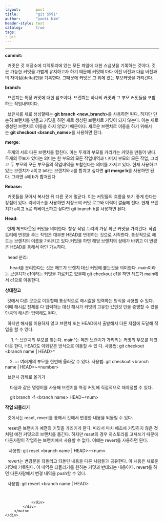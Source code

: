 ```yaml
---
layout:       post
title:        "git 정리1"
author:       "yunki kim"
header-style: text
catalog:      true
tags: 
- git
---
```


<head></head>
<body id="tt-body-page" class="">
<div id="wrap" class="wrap-right">
    <div id="container">
        <main class="main ">
            <div class="area-main">
                <div class="area-view">
                    <div class="article-header"></div>
                    <hr>
                    <div class="article-view">
                        <div class="contents_style">
                            <p><b>commit:</b></p>
<p>&nbsp; 커밋은 깃 저장소에 디렉토리에 있는 모든 파일에 대한 스냅샷을 기록하는 것이다. 깃은 가능한 커밋을 가볍게 유지하고자 하기 때문에 커밋때 마다 이전 버전과 다음 버전과의 차이점(delta)만을 기록한다. 그때문에 커밋은 그 위에 있는 부모커밋을 가리킨다.&nbsp;</p>
<p><b>branch:</b></p>
<p>&nbsp; 브랜치는 특정 커밋에 대한 참조이다. 브랜치는 하나의 커밋과 그 부모 커밋들을 포함하는 작업내역이다.</p>
<p>&nbsp; 브랜치를 새로 생성할때는&nbsp;<b>git branch &lt;new_branch&gt;</b>를 사용하면 된다. 하지만 단순히 브랜치를 만들고 커밋을 하면 새로 생성된 브랜치로 커밋이 되지 않는다. 이는 새로 생성된 브랜치로 이동을 하지 않았기 때문이다. 새로운 브랜치로 이동을 하기 위해서는&nbsp;<b>git checkout &lt;branch_name&gt;</b>을 사용하면 된다.</p>
<p><b>merge:</b></p>
<p><b>&nbsp;&nbsp;</b>두개의 서로 다른 브랜치를 합친다. 이는 두개의 부모를 카리키는 커밋을 만들어 낸다. 두개의 무보가 있다는 의미는 한 부모의 모든 작업내역과 나머지 부모의 모든 작업, 그리고 두 부모의 모든 부모들의 작업내역을 포함한다는 의미를 가지고 있다. 현재 사용하고 있는 브랜치가 a이고 b라는 브랜치와 a를 합치고 싶다면&nbsp;<b>git merge b</b>를 사용하면 된다. 그러면 a에 b가 합쳐진다</p>
<p><b>Rebase:</b></p>
<p>&nbsp; 커밋들을 모아서 복사한 뒤 다른 곳에 떨군다. 이는 커밋들의 흐름을 보기 좋게 한다는 장점이 있다. 리베이스를 사용하면 저장소의 커밋 로그와 이력이 깔끔해 진다. 현재 브랜치가&nbsp;a이고 b로 리베이스하고 싶다면 git branch b를 사용하면 된다.</p>
<p><b>Head:</b></p>
<p><b>&nbsp;&nbsp;</b>현재 체크아웃된 커밋을 의미한다. 항상 작업 트리의 가장 최근 커밋을 가리킨다. 작업트리에 변경을 주는 작업은 대부분 HEAD를 변경하는 것으로 시작한다. 통상적으로 헤드는 브랜치의 이름을 가리키고 있다.커밋을 하면 해당 브랜치의 상태가 바뀌고 이 변경은 HEAD를 통해서 확인 가능하다.</p>
<p>&nbsp; head 분리:</p>
<p>&nbsp; &nbsp; head를 분리한다는 것은 헤드가 브랜치 대신 커밋에 붙는것을 의미한다. main이라는 브랜치가 c1이라는 커밋을 가르키고 있을때 git checkout c1을 하면 헤드가 main에서 c1으로 이동한다.</p>
<p><b>상대참고 </b></p>
<p><b>&nbsp;&nbsp;</b>깃에서 다른 곳으로 이동할때 통상적으로 해시값을 입력하는 방식을 사용할 수 있다. 이때 해시값 전체를 다 입력하는 대신 해시가 커밋의 고유한 값인것 만을 증명할 수 있을 만큼의 해시만 입력해도 된다.&nbsp;</p>
<p>&nbsp; 하지만 해시를 이용하지 않고 브랜치 또는 HEAD에서 출발해서 다른 지점에 도달해 작업을 할 수 있다.&nbsp;</p>
<p>&nbsp; &nbsp; &nbsp;1. ^: 브랜치의 부모를 찾는다. main^는 메인 브랜치가 가리키는 커밋의 부모를 체크아웃 한다, HEAD도 이와같은 방식으로 이동할 수 있 다. 사용법: git checkout &lt;branch name | HEAD&gt;^</p>
<p>&nbsp; &nbsp; 2. ~: 여러개의 부모를 한번에 올라갈 수 있다. 사용법: git checkout &lt;branch name | HEAD&gt;~&lt;number&gt;</p>
<p>&nbsp; 브랜치 강제로 옮기기</p>
<p>&nbsp; &nbsp; 다음과 같은 명령어를 사용해 브랜치를 특정 커밋에 직접적으로 재지정할 수 있다.</p>
<p>&nbsp; &nbsp; git branch -f &lt;branch name&gt; HEAD~&lt;num&gt;</p>
<p><b>작업 되돌리기</b></p>
<p>&nbsp; 깃에서는 reset, revert를 통해서 깃에서 변경한 내용을 되돌릴 수 있다.</p>
<p>&nbsp; reset은 브랜치가 예전의 커밋을 가리키게 한다. 따라서 마치 애초에 커밋하지 않은 것 처럼 예전 커밋으로 브랜치를 옮긴다. 하지만 reset의 경우 히스토리를 고쳐쓰기 때문에 다른사람이 작업하는 브랜치에서 사용할 수 없다. 이떄는 revert를 사용하면 된다.</p>
<p>&nbsp; &nbsp;사용법: git reset &lt;branch name | HEAD&gt;~&lt;num&gt;</p>
<p>&nbsp; revert는 변경분을 되돌리고 되돌린 내용을 다른 사람들과 공유한다. 이 내용은 새로운 커밋에 기록된다. 이 내역은 되돌리기를 원하는 커밋과 반대되는 내용이다. revert를 하면 다른사람에서 변경 내역을 push할 수 있다.&nbsp;</p>
<p>&nbsp; 사용법: git revert &lt;branch name | HEAD&gt;</p>
                        </div>
                        <br>
                        <div class="tags"></div>
                    </div>
                    
                </div>
            </div>
        </main>
    </div>
</div>


</body>